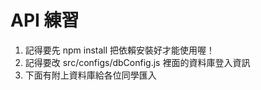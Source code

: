 # API 練習
1. 記得要先 npm install 把依賴安裝好才能使用喔！
2. 記得要改 src/configs/dbConfig.js 裡面的資料庫登入資訊
3. 下面有附上資料庫給各位同學匯入